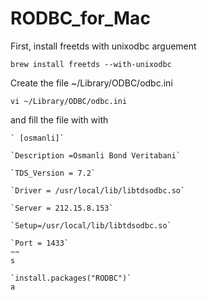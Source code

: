 # RODBC_for_Mac

First, install freetds with unixodbc arguement

`brew install freetds --with-unixodbc`

Create the file ~/Library/ODBC/odbc.ini 

`vi ~/Library/ODBC/odbc.ini`

and fill the file with with 
~~~
` [osmanli]`

`Description =Osmanli Bond Veritabani`

`TDS_Version = 7.2`

`Driver = /usr/local/lib/libtdsodbc.so`

`Server = 212.15.8.153`

`Setup=/usr/local/lib/libtdsodbc.so`

`Port = 1433`
~~
s

`install.packages("RODBC")`
a
